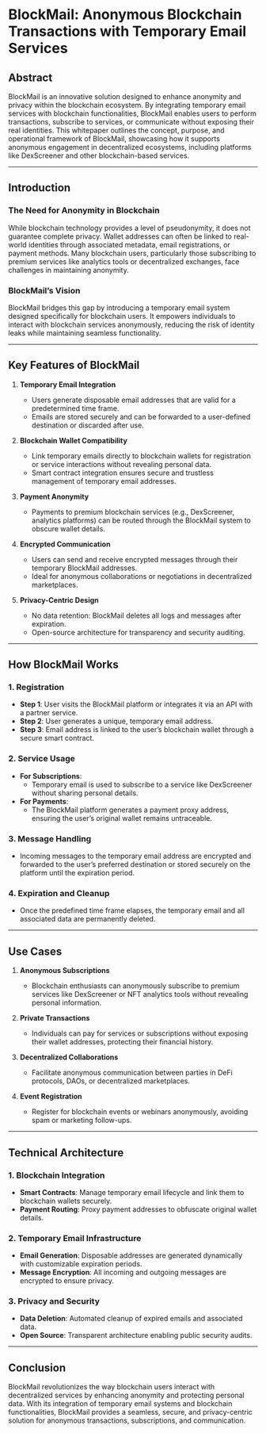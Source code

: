 # BlockMail: Anonymous Blockchain Transactions with Temporary Email Services

## Abstract

BlockMail is an innovative solution designed to enhance anonymity and privacy within the blockchain ecosystem. By integrating temporary email services with blockchain functionalities, BlockMail enables users to perform transactions, subscribe to services, or communicate without exposing their real identities. This whitepaper outlines the concept, purpose, and operational framework of BlockMail, showcasing how it supports anonymous engagement in decentralized ecosystems, including platforms like DexScreener and other blockchain-based services.

---

## Introduction

### The Need for Anonymity in Blockchain

While blockchain technology provides a level of pseudonymity, it does not guarantee complete privacy. Wallet addresses can often be linked to real-world identities through associated metadata, email registrations, or payment methods. Many blockchain users, particularly those subscribing to premium services like analytics tools or decentralized exchanges, face challenges in maintaining anonymity.

### BlockMail’s Vision

BlockMail bridges this gap by introducing a temporary email system designed specifically for blockchain users. It empowers individuals to interact with blockchain services anonymously, reducing the risk of identity leaks while maintaining seamless functionality.

---

## Key Features of BlockMail

1. **Temporary Email Integration**
   - Users generate disposable email addresses that are valid for a predetermined time frame.
   - Emails are stored securely and can be forwarded to a user-defined destination or discarded after use.

2. **Blockchain Wallet Compatibility**
   - Link temporary emails directly to blockchain wallets for registration or service interactions without revealing personal data.
   - Smart contract integration ensures secure and trustless management of temporary email addresses.

3. **Payment Anonymity**
   - Payments to premium blockchain services (e.g., DexScreener, analytics platforms) can be routed through the BlockMail system to obscure wallet details.

4. **Encrypted Communication**
   - Users can send and receive encrypted messages through their temporary BlockMail addresses.
   - Ideal for anonymous collaborations or negotiations in decentralized marketplaces.

5. **Privacy-Centric Design**
   - No data retention: BlockMail deletes all logs and messages after expiration.
   - Open-source architecture for transparency and security auditing.

---

## How BlockMail Works

### 1. Registration
- **Step 1**: User visits the BlockMail platform or integrates it via an API with a partner service.
- **Step 2**: User generates a unique, temporary email address.
- **Step 3**: Email address is linked to the user’s blockchain wallet through a secure smart contract.

### 2. Service Usage
- **For Subscriptions**:
  - Temporary email is used to subscribe to a service like DexScreener without sharing personal details.
- **For Payments**:
  - The BlockMail platform generates a payment proxy address, ensuring the user’s original wallet remains untraceable.

### 3. Message Handling
- Incoming messages to the temporary email address are encrypted and forwarded to the user’s preferred destination or stored securely on the platform until the expiration period.

### 4. Expiration and Cleanup
- Once the predefined time frame elapses, the temporary email and all associated data are permanently deleted.

---

## Use Cases

1. **Anonymous Subscriptions**
   - Blockchain enthusiasts can anonymously subscribe to premium services like DexScreener or NFT analytics tools without revealing personal information.

2. **Private Transactions**
   - Individuals can pay for services or subscriptions without exposing their wallet addresses, protecting their financial history.

3. **Decentralized Collaborations**
   - Facilitate anonymous communication between parties in DeFi protocols, DAOs, or decentralized marketplaces.

4. **Event Registration**
   - Register for blockchain events or webinars anonymously, avoiding spam or marketing follow-ups.

---

## Technical Architecture

### 1. Blockchain Integration
- **Smart Contracts**: Manage temporary email lifecycle and link them to blockchain wallets securely.
- **Payment Routing**: Proxy payment addresses to obfuscate original wallet details.

### 2. Temporary Email Infrastructure
- **Email Generation**: Disposable addresses are generated dynamically with customizable expiration periods.
- **Message Encryption**: All incoming and outgoing messages are encrypted to ensure privacy.

### 3. Privacy and Security
- **Data Deletion**: Automated cleanup of expired emails and associated data.
- **Open Source**: Transparent architecture enabling public security audits.

---

## Conclusion

BlockMail revolutionizes the way blockchain users interact with decentralized services by enhancing anonymity and protecting personal data. With its integration of temporary email systems and blockchain functionalities, BlockMail provides a seamless, secure, and privacy-centric solution for anonymous transactions, subscriptions, and communication.
